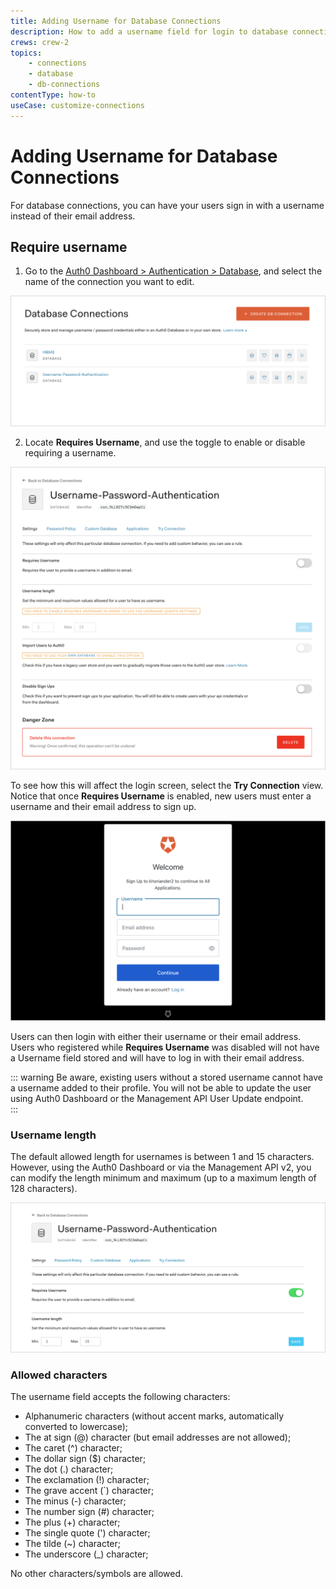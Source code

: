 ```yaml
---
title: Adding Username for Database Connections
description: How to add a username field for login to database connections.
crews: crew-2
topics:
    - connections
    - database
    - db-connections
contentType: how-to
useCase: customize-connections
---
```


# Adding Username for Database Connections

For database connections, you can have your users sign in with a username instead of their email address.

## Require username

1. Go to the [Auth0 Dashboard > Authentication > Database](${manage_url}/#/connections/database), and select the name of the connection you want to edit.

![Require a username](/media/articles/connections/database/dashboard-connections-database-list.png)

2. Locate **Requires Username**, and use the toggle to enable or disable requiring a username.

![](/media/articles/connections/database/dashboard-connections-database-settings.png)

To see how this will affect the login screen, select the **Try Connection** view. Notice that once **Requires Username** is enabled, new users must enter a username and their email address to sign up.

![Login form with username](/media/articles/connections/database/dashboard-connections-database-edit_view-try-connection-requires-username.png)

Users can then login with either their username or their email address. Users who registered while **Requires Username** was disabled will not have a Username field stored and will have to log in with their email address. 

::: warning
Be aware, existing users without a stored username cannot have a username added to their profile. You will not be able to update the user using Auth0 Dashboard or the Management API User Update endpoint.  
:::

### Username length

The default allowed length for usernames is between 1 and 15 characters. However, using the Auth0 Dashboard or via the Management API v2, you can modify the length minimum and maximum (up to a maximum length of 128 characters).

![Username length](/media/articles/connections/database/dashboard-connections-database-settings_requires-username.png)

### Allowed characters

The username field accepts the following characters:

* Alphanumeric characters (without accent marks, automatically converted to lowercase);
* The at sign (@) character (but email addresses are not allowed);
* The caret (^) character;
* The dollar sign ($) character;
* The dot (.) character;
* The exclamation (!) character;
* The grave accent (\`) character;
* The minus (-) character;
* The number sign (#) character;
* The plus (+) character;
* The single quote (') character;
* The tilde (~) character;
* The underscore (_) character;

No other characters/symbols are allowed.